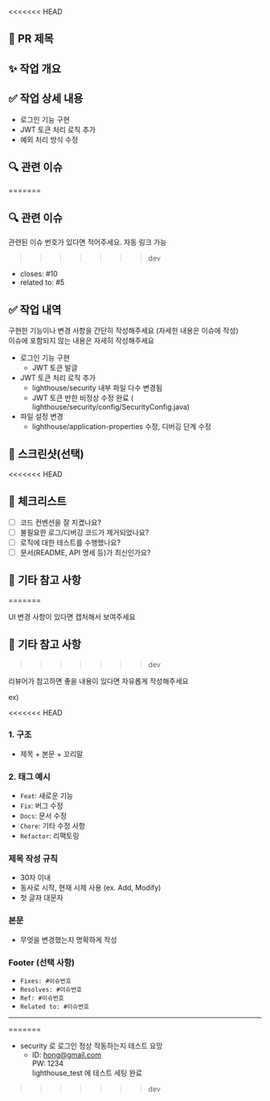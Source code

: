 <<<<<<< HEAD
## 📌 PR 제목

<!--
형식: [태그] 작업 제목
예: [feat] 사용자 로그인 기능 구현
-->

## ✨ 작업 개요

<!-- 이 PR에서 어떤 작업을 했는지 한 줄 요약 -->

## ✅ 작업 상세 내용

<!-- 구현한 기능이나 변경 사항을 자세히 적어주세요 -->

- 로그인 기능 구현
- JWT 토큰 처리 로직 추가
- 예외 처리 방식 수정

## 🔍 관련 이슈

<!-- 관련된 이슈 번호가 있다면 적어주세요. 자동 링크 가능 -->
=======
## 🔍 관련 이슈

관련된 이슈 번호가 있다면 적어주세요. 자동 링크 가능
>>>>>>> dev

- closes: #10
- related to: #5

## ✅ 작업 내역

구현한 기능이나 변경 사항을 간단히 작성해주세요 (자세한 내용은 이슈에 작성)  
이슈에 포함되지 않는 내용은 자세히 작성해주세요

- 로그인 기능 구현
  - JWT 토큰 발글
- JWT 토큰 처리 로직 추가
  - lighthouse/security 내부 파일 다수 변경됨
  - JWT 토큰 반한 비정상 수정 완료 ( lighthouse/security/config/SecurityConfig.java)
- 파일 설정 변경
  - lighthouse/application-properties 수정, 디버깅 단계 수정

## 📸 스크린샷(선택)
<<<<<<< HEAD

<!-- UI 변경 사항이 있다면 캡처해서 보여주세요 -->

## 📝 체크리스트

<!-- 아래 항목들을 확인해보세요. 필요 시 항목을 추가/삭제해도 됩니다. -->

- [ ] 코드 컨벤션을 잘 지켰나요?
- [ ] 불필요한 로그/디버깅 코드가 제거되었나요?
- [ ] 로직에 대한 테스트를 수행했나요?
- [ ] 문서(README, API 명세 등)가 최신인가요?

## 📎 기타 참고 사항

<!-- 리뷰어가 참고하면 좋을 내용이 있다면 자유롭게 작성해주세요 -->
=======

UI 변경 사항이 있다면 캡처해서 보여주세요

## 📎 기타 참고 사항
>>>>>>> dev

리뷰어가 참고하면 좋을 내용이 있다면 자유롭게 작성해주세요

ex)

<<<<<<< HEAD
### 1. 구조

- 제목 + 본문 + 꼬리말

### 2. 태그 예시

- `Feat`: 새로운 기능
- `Fix`: 버그 수정
- `Docs`: 문서 수정
- `Chore`: 기타 수정 사항
- `Refactor`: 리팩토링

### 제목 작성 규칙

- 30자 이내
- 동사로 시작, 현재 시제 사용 (ex. Add, Modify)
- 첫 글자 대문자

### 본문

- 무엇을 변경했는지 명확하게 작성

### Footer (선택 사항)

- `Fixes: #이슈번호`
- `Resolves: #이슈번호`
- `Ref: #이슈번호`
- `Related to: #이슈번호`

---
=======
- security 로 로그인 정상 작동하는지 테스트 요망
  - ID: hong@gmail.com  
    PW: 1234  
    lighthouse_test 에 테스트 세팅 완료
>>>>>>> dev
